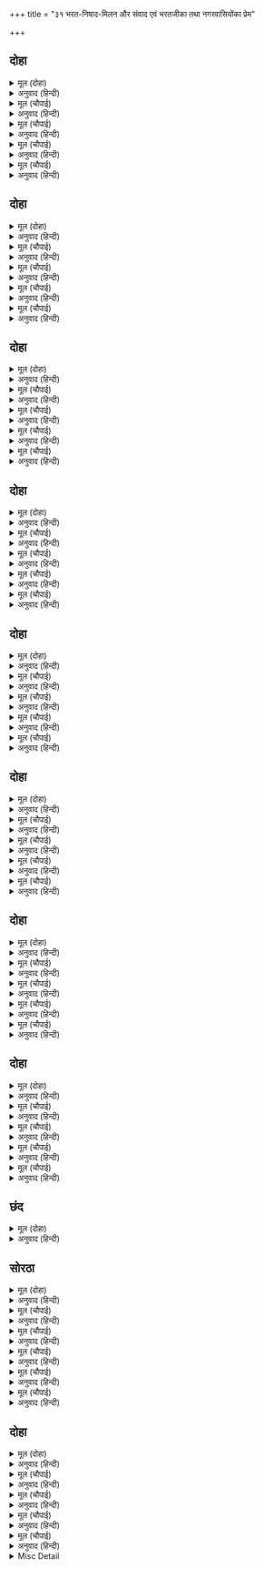 +++
title = "३१ भरत-निषाद-मिलन और संवाद एवं भरतजीका तथा नगरवासियोंका प्रेम"

+++


## दोहा


<details><summary>मूल (दोहा)</summary>

करत दंडवत देखि तेहि भरत लीन्ह उर लाइ।  
मनहुँ लखन सन भेंट भइ प्रेमु न हृदयँ समाइ॥ १९३॥
</details>

<details><summary>अनुवाद (हिन्दी)</summary>

दण्डवत् करते देखकर भरतजीने उठाकर उसको छातीसे लगा लिया। हृदयमें प्रेम समाता नहीं है, मानो स्वयं लक्ष्मणजीसे भेंट हो गयी हो॥ १९३॥
</details>

<details><summary>मूल (चौपाई)</summary>

भेंटत भरतु ताहि अति प्रीती।  
लोग सिहाहिं प्रेम कै रीती॥  
धन्य धन्य धुनि मंगल मूला।  
सुर सराहि तेहि बरिसहिं फूला॥
</details>

<details><summary>अनुवाद (हिन्दी)</summary>

भरतजी गुहको अत्यन्त प्रेमसे गले लगा रहे हैं। प्रेमकी रीतिको सब लोग सिहा रहे हैं (ईर्ष्यापूर्वक प्रशंसा कर रहे हैं), मङ्गलकी मूल ‘धन्य-धन्य’ की ध्वनि करके देवता उसकी सराहना करते हुए फूल बरसा रहे हैं॥ १॥
</details>

<details><summary>मूल (चौपाई)</summary>

लोक बेद सब भाँतिहिं नीचा।  
जासु छाँह छुइ लेइअ सींचा॥  
तेहि भरि अंक राम लघु भ्राता।  
मिलत पुलक परिपूरित गाता॥
</details>

<details><summary>अनुवाद (हिन्दी)</summary>

[वे कहते हैं—] जो लोक और वेद दोनोंमें सब प्रकारसे नीचा माना जाता है, जिसकी छायाके छू जानेसे भी स्नान करना होता है, उसी निषादसे अँकवार भरकर (हृदयसे चिपटाकर) श्रीरामचन्द्रजीके छोटे भाई भरतजी [आनन्द और प्रेमवश] शरीरमें पुलकावलीसे परिपूर्ण हो मिल रहे हैं॥ २॥
</details>

<details><summary>मूल (चौपाई)</summary>

राम राम कहि जे जमुहाहीं।  
तिन्हहि न पाप पुंज समुहाहीं॥  
यह तौ राम लाइ उर लीन्हा।  
कुल समेत जगु पावन कीन्हा॥
</details>

<details><summary>अनुवाद (हिन्दी)</summary>

जो लोग राम-राम कहकर जँभाई लेते हैं (अर्थात् आलस्यसे भी जिनके मुँहसे रामनामका उच्चारण हो जाता है), पापोंके समूह (कोई भी पाप) उनके सामने नहीं आते। फिर इस गुहको तो स्वयं श्रीरामचन्द्रजीने हृदयसे लगा लिया और कुलसमेत इसे जगत्पावन (जगत् को पवित्र करनेवाला) बना दिया॥ ३॥
</details>

<details><summary>मूल (चौपाई)</summary>

करमनास जलु सुरसरि परई।  
तेहि को कहहु सीस नहिं धरई॥  
उलटा नामु जपत जगु जाना।  
बालमीकि भए ब्रह्म समाना॥
</details>

<details><summary>अनुवाद (हिन्दी)</summary>

कर्मनाशा नदीका जल गङ्गाजीमें पड़ जाता है (मिल जाता है), तब कहिये, उसे कौन सिरपर धारण नहीं करता? जगत् जानता है कि उलटा नाम (मरा-मरा)जपते-जपते वाल्मीकिजी ब्रह्मके समान हो गये॥ ४॥
</details>

## दोहा


<details><summary>मूल (दोहा)</summary>

स्वपच सबर खस जमन जड़ पावँर कोल किरात।  
रामु कहत पावन परम होत भुवन बिख्यात॥ १९४॥
</details>

<details><summary>अनुवाद (हिन्दी)</summary>

मूर्ख और पामर चाण्डाल, शबर, खस, यवन, कोल और किरात भी रामनाम कहते ही परम पवित्र और त्रिभुवनमें विख्यात हो जाते हैं॥ १९४॥
</details>

<details><summary>मूल (चौपाई)</summary>

नहिं अचिरिजु जुग जुग चलि आई।  
केहि न दीन्हि रघुबीर बड़ाई॥  
राम नाम महिमा सुर कहहीं।  
सुनि सुनि अवध लोग सुखु लहहीं॥
</details>

<details><summary>अनुवाद (हिन्दी)</summary>

इसमें कोई आश्चर्य नहीं है, युग-युगान्तरसे यही रीति चली आ रही है। श्रीरघुनाथजीने किसको बड़ाई नहीं दी? इस प्रकार देवता रामनामकी महिमा कह रहे हैं और उसे सुन-सुनकर अयोध्याके लोग सुख पा रहे हैं॥ १॥
</details>

<details><summary>मूल (चौपाई)</summary>

रामसखहि मिलि भरत सप्रेमा।  
पूँछी कुसल सुमंगल खेमा॥  
देखि भरत कर सीलु सनेहू।  
भा निषाद तेहि समय बिदेहू॥
</details>

<details><summary>अनुवाद (हिन्दी)</summary>

रामसखा निषादराजसे प्रेमके साथ मिलकर भरतजीने कुशल, मङ्गल और क्षेम पूछी। भरतजीका शील और प्रेम देखकर निषाद उस समय विदेह हो गया (प्रेममुग्ध होकर देहकी सुध भूल गया)॥ २॥
</details>

<details><summary>मूल (चौपाई)</summary>

सकुच सनेहु मोदु मन बाढ़ा।  
भरतहि चितवत एकटक ठाढ़ा॥  
धरि धीरजु पद बंदि बहोरी।  
बिनय सप्रेम करत कर जोरी॥
</details>

<details><summary>अनुवाद (हिन्दी)</summary>

उसके मनमें संकोच, प्रेम और आनन्द इतना बढ़ गया कि वह खड़ा-खड़ा टकटकी लगाये भरतजीको देखता रहा। फिर धीरज धरकर भरतजीके चरणोंकी वन्दना करके प्रेमके साथ हाथ जोड़कर विनती करने लगा—॥ ३॥
</details>

<details><summary>मूल (चौपाई)</summary>

कुसल मूल पद पंकज पेखी।  
मैं तिहुँ काल कुसल निज लेखी॥  
अब प्रभु परम अनुग्रह तोरें।  
सहित कोटि कुल मंगल मोरें॥
</details>

<details><summary>अनुवाद (हिन्दी)</summary>

हे प्रभो! कुशलके मूल आपके चरणकमलोंके दर्शन कर मैंने तीनों कालोंमें अपना कुशल जान लिया। अब आपके परम अनुग्रहसे करोड़ों कुलों (पीढ़ियों)-सहित मेरा मङ्गल (कल्याण) हो गया॥ ४॥
</details>

## दोहा


<details><summary>मूल (दोहा)</summary>

समुझि मोरि करतूति कुलु प्रभु महिमा जियँ जोइ।  
जो न भजइ रघुबीर पद जग बिधि बंचित सोइ॥ १९५॥
</details>

<details><summary>अनुवाद (हिन्दी)</summary>

मेरी करतूत और कुलको समझकर और प्रभु श्रीरामचन्द्रजीकी महिमाको मनमें देख (विचार)कर (अर्थात् कहाँ तो मैं नीच जाति और नीच कर्म करनेवाला जीव, और कहाँ अनन्तकोटि ब्रह्माण्डोंके स्वामी भगवान् श्रीरामचन्द्रजी! पर उन्होंने मुझ-जैसे नीचको भी अपनी अहैतुकी कृपावश अपना लिया—यह समझकर) जो रघुवीर श्रीरामजीके चरणोंका भजन नहीं करता, वह जगत् में विधाताके द्वारा ठगा गया है॥ १९५॥
</details>

<details><summary>मूल (चौपाई)</summary>

कपटी कायर कुमति कुजाती।  
लोक बेद बाहेर सब भाँती॥  
राम कीन्ह आपन जबही तें।  
भयउँ भुवन भूषन तबही तें॥
</details>

<details><summary>अनुवाद (हिन्दी)</summary>

मैं कपटी, कायर, कुबुद्धि और कुजाति हूँ और लोक-वेद दोनोंसे सब प्रकारसे बाहर हूँ। पर जबसे श्रीरामचन्द्रजीने मुझे अपनाया है, तभीसे मैं विश्वका भूषण हो गया॥ १॥
</details>

<details><summary>मूल (चौपाई)</summary>

देखि प्रीति सुनि बिनय सुहाई।  
मिलेउ बहोरि भरत लघु भाई॥  
कहि निषाद निज नाम सुबानीं।  
सादर सकल जोहारीं रानीं॥
</details>

<details><summary>अनुवाद (हिन्दी)</summary>

निषादराजकी प्रीतिको देखकर और सुन्दर विनय सुनकर फिर भरतजीके छोटे भाई शत्रुघ्नजी उससे मिले। फिर निषादने अपना नाम ले-लेकर सुन्दर (नम्र और मधुर) वाणीसे सब रानियोंको आदरपूर्वक जोहार की॥ २॥
</details>

<details><summary>मूल (चौपाई)</summary>

जानि लखन सम देहिं असीसा।  
जिअहु सुखी सय लाख बरीसा॥  
निरखि निषादु नगर नर नारी।  
भए सुखी जनु लखनु निहारी॥
</details>

<details><summary>अनुवाद (हिन्दी)</summary>

रानियाँ उसे लक्ष्मणजीके समान समझकर आशीर्वाद देती हैं कि तुम सौ लाख वर्षोंतक सुखपूर्वक जिओ। नगरके स्त्री-पुरुष निषादको देखकर ऐसे सुखी हुए, मानो लक्ष्मणजीको देख रहे हों॥ ३॥
</details>

<details><summary>मूल (चौपाई)</summary>

कहहिं लहेउ एहिं जीवन लाहू।  
भेंटेउ रामभद्र भरि बाहू॥  
सुनि निषादु निज भाग बड़ाई।  
प्रमुदित मन लइ चलेउ लेवाई॥
</details>

<details><summary>अनुवाद (हिन्दी)</summary>

सब कहते हैं कि जीवनका लाभ तो इसीने पाया है, जिसे कल्याणस्वरूप श्रीरामचन्द्रजीने भुजाओंमें बाँधकर गले लगाया है। निषाद अपने भाग्यकी बड़ाई सुनकर मनमें परम आनन्दित हो सबको अपने साथ लिवा ले चला॥ ४॥
</details>

## दोहा


<details><summary>मूल (दोहा)</summary>

सनकारे सेवक सकल चले स्वामि रुख पाइ।  
घर तरु तर सर बाग बन बास बनाएन्हि जाइ॥ १९६॥
</details>

<details><summary>अनुवाद (हिन्दी)</summary>

उसने अपने सब सेवकोंको इशारेसे कह दिया। वे स्वामीका रुख पाकर चले और उन्होंने घरोंमें, वृक्षोंके नीचे, तालाबोंपर तथा बगीचों और जंगलोंमें ठहरनेके लिये स्थान बना दिये॥ १९६॥
</details>

<details><summary>मूल (चौपाई)</summary>

सृंगबेरपुर भरत दीख जब।  
भे सनेहँ सब अंग सिथिल तब॥  
सोहत दिएँ निषादहि लागू।  
जनु तनु धरें बिनय अनुरागू॥
</details>

<details><summary>अनुवाद (हिन्दी)</summary>

भरतजीने जब शृङ्गवेरपुरको देखा, तब उनके सब अङ्ग प्रेमके कारण शिथिल हो गये। वे निषादको लाग दिये (अर्थात् उसके कंधेपर हाथ रखे चलते हुए) ऐसे शोभा दे रहे हैं, मानो विनय और प्रेम शरीर धारण किये हुए हों॥ १॥
</details>

<details><summary>मूल (चौपाई)</summary>

एहि बिधि भरत सेनु सबु संगा।  
दीखि जाइ जग पावनि गंगा॥  
रामघाट कहँ कीन्ह प्रनामू।  
भा मनु मगनु मिले जनु रामू॥
</details>

<details><summary>अनुवाद (हिन्दी)</summary>

इस प्रकार भरतजीने सब सेनाको साथमें लिये हुए जगत् को पवित्र करनेवाली गङ्गाजीके दर्शन किये। श्रीरामघाटको [जहाँ श्रीरामजीने स्नान-सन्ध्या की थी] प्रणाम किया। उनका मन इतना आनन्दमग्न हो गया, मानो उन्हें स्वयं श्रीरामजी मिल गये हों॥ २॥
</details>

<details><summary>मूल (चौपाई)</summary>

करहिं प्रनाम नगर नर नारी।  
मुदित ब्रह्ममय बारि निहारी॥  
करि मज्जनु मागहिं कर जोरी।  
रामचंद्र पद प्रीति न थोरी॥
</details>

<details><summary>अनुवाद (हिन्दी)</summary>

नगरके नर-नारी प्रणाम कर रहे हैं और गङ्गाजीके ब्रह्मरूप जलको देख-देखकर आनन्दित हो रहे हैं। गङ्गाजीमें स्नानकर हाथ जोड़कर सब यही वर माँगते हैं कि श्रीरामचन्द्रजीके चरणोंमें हमारा प्रेम कम न हो (अर्थात् बहुत अधिक हो)॥ ३॥
</details>

<details><summary>मूल (चौपाई)</summary>

भरत कहेउ सुरसरि तव रेनू।  
सकल सुखद सेवक सुरधेनू॥  
जोरि पानि बर मागउँ एहू।  
सीय राम पद सहज सनेहू॥
</details>

<details><summary>अनुवाद (हिन्दी)</summary>

भरतजीने कहा—हे गङ्गे! आपकी रज सबको सुख देनेवाली तथा सेवकके लिये तो कामधेनु ही है। मैं हाथ जोड़कर यही वरदान माँगता हूँ कि श्रीसीतारामजीके चरणोंमें मेरा स्वाभाविक प्रेम हो॥ ४॥
</details>

## दोहा


<details><summary>मूल (दोहा)</summary>

एहि बिधि मज्जनु भरतु करि गुर अनुसासन पाइ।  
मातु नहानीं जानि सब डेरा चले लवाइ॥ १९७॥
</details>

<details><summary>अनुवाद (हिन्दी)</summary>

इस प्रकार भरतजी स्नान कर और गुरुजीकी आज्ञा पाकर तथा यह जानकर कि सब माताएँ स्नान कर चुकी हैं, डेरा उठा ले चले॥ १९७॥
</details>

<details><summary>मूल (चौपाई)</summary>

जहँ तहँ लोगन्ह डेरा कीन्हा।  
भरत सोधु सबही कर लीन्हा॥  
सुर सेवा करि आयसु पाई।  
राम मातु पहिं गे दोउ भाई॥
</details>

<details><summary>अनुवाद (हिन्दी)</summary>

लोगोंने जहाँ-तहाँ डेरा डाल दिया। भरतजीने सभीका पता लगाया [कि सब लोग आकर आरामसे टिक गये हैं या नहीं]। फिर देवपूजन करके आज्ञा पाकर दोनों भाई श्रीरामचन्द्रजीकी माता कौसल्याजीके पास गये॥ १॥
</details>

<details><summary>मूल (चौपाई)</summary>

चरन चाँपि कहि कहि मृदु बानी।  
जननीं सकल भरत सनमानी॥  
भाइहि सौंपि मातु सेवकाई।  
आपु निषादहि लीन्ह बोलाई॥
</details>

<details><summary>अनुवाद (हिन्दी)</summary>

चरण दबाकर और कोमल वचन कह-कहकर भरतजीने सब माताओंका सत्कार किया। फिर भाई शत्रुघ्नको माताओंकी सेवा सौंपकर आपने निषादको बुला लिया॥ २॥
</details>

<details><summary>मूल (चौपाई)</summary>

चले सखा कर सों कर जोरें।  
सिथिल सरीरु सनेह न थोरें॥  
पूँछत सखहि सो ठाउँ देखाऊ।  
नेकु नयन मन जरनि जुड़ाऊ॥
</details>

<details><summary>अनुवाद (हिन्दी)</summary>

सखा निषादराजके हाथसे हाथ मिलाये हुए भरतजी चले। प्रेम कुछ थोड़ा नहीं है (अर्थात् बहुत अधिक प्रेम है), जिससे उनका शरीर शिथिल हो रहा है। भरतजी सखासे पूछते हैं कि मुझे वह स्थान दिखलाओ—और नेत्र और मनकी जलन कुछ ठंडी करो—॥ ३॥
</details>

<details><summary>मूल (चौपाई)</summary>

जहँ सिय रामु लखनु निसि सोए।  
कहत भरे जल लोचन कोए॥  
भरत बचन सुनि भयउ बिषादू।  
तुरत तहाँ लइ गयउ निषादू॥
</details>

<details><summary>अनुवाद (हिन्दी)</summary>

जहाँ सीताजी, श्रीरामजी और लक्ष्मण रातको सोये थे। ऐसा कहते ही उनके नेत्रोंके कोयोंमें [प्रेमाश्रुओंका] जल भर आया। भरतजीके वचन सुनकर निषादको बड़ा विषाद हुआ। वह तुरंत ही उन्हें वहाँ ले गया—॥ ४॥
</details>

## दोहा


<details><summary>मूल (दोहा)</summary>

जहँ सिंसुपा पुनीत तर रघुबर किय बिश्रामु।  
अति सनेहँ सादर भरत कीन्हेउ दंड प्रनामु॥ १९८॥
</details>

<details><summary>अनुवाद (हिन्दी)</summary>

जहाँ पवित्र अशोकके वृक्षके नीचे श्रीरामजीने विश्राम किया था। भरतजीने वहाँ अत्यन्त प्रेमसे आदरपूर्वक दण्डवत्-प्रणाम किया॥ १९८॥
</details>

<details><summary>मूल (चौपाई)</summary>

कुस साँथरी निहारि सुहाई।  
कीन्ह प्रनामु प्रदच्छिन जाई॥  
चरन रेख रज आँखिन्ह लाई।  
बनइ न कहत प्रीति अधिकाई॥
</details>

<details><summary>अनुवाद (हिन्दी)</summary>

कुशोंकी सुन्दर साथरी देखकर उसकी प्रदक्षिणा करके प्रणाम किया। श्रीरामचन्द्रजीके चरण-चिह्नोंकी रज आँखोंमें लगायी। [उस समयके] प्रेमकी अधिकता कहते नहीं बनती॥ १॥
</details>

<details><summary>मूल (चौपाई)</summary>

कनक बिंदु दुइ चारिक देखे।  
राखे सीस सीय सम लेखे॥  
सजल बिलोचन हृदयँ गलानी।  
कहत सखा सन बचन सुबानी॥
</details>

<details><summary>अनुवाद (हिन्दी)</summary>

भरतजीने दो-चार स्वर्णविन्दु (सोनेके कण या तारे आदि जो सीताजीके गहने-कपड़ोंसे गिर पड़े थे) देखे तो उनको सीताजीके समान समझकर सिरपर रख लिया। उनके नेत्र [प्रेमाश्रुके] जलसे भरे हैं और हृदयमें ग्लानि भरी है। वे सखासे सुन्दर वाणीमें ये वचन बोले—॥ २॥
</details>

<details><summary>मूल (चौपाई)</summary>

श्रीहत सीय बिरहँ दुतिहीना।  
जथा अवध नर नारि बिलीना॥  
पिता जनक देउँ पटतर केही।  
करतल भोगु जोगु जग जेही॥
</details>

<details><summary>अनुवाद (हिन्दी)</summary>

ये स्वर्णके कण या तारे भी सीताजीके विरहसे ऐसे श्रीहत (शोभाहीन) एवं कान्तिहीन हो रहे हैं, जैसे [रामवियोगमें] अयोध्याके नर-नारी विलीन (शोकके कारण क्षीण) हो रहे हैं। जिन सीताजीके पिता राजा जनक हैं, इस जगत् में भोग और योग दोनों ही जिनकी मुट्ठीमें हैं, उन जनकजीको मैं किसकी उपमा दूँ?॥ ३॥
</details>

<details><summary>मूल (चौपाई)</summary>

ससुर भानुकुल भानु भुआलू।  
जेहि सिहात अमरावतिपालू॥  
प्राननाथु रघुनाथ  गोसाईं।  
जो बड़ होत सो राम बड़ाईं॥
</details>

<details><summary>अनुवाद (हिन्दी)</summary>

सूर्यकुलके सूर्य राजा दशरथजी जिनके ससुर हैं, जिनको अमरावतीके स्वामी इन्द्र भी सिहाते थे (ईर्ष्यापूर्वक उनके-जैसा ऐश्वर्य और प्रताप पाना चाहते थे); और प्रभु श्रीरघुनाथजी जिनके प्राणनाथ हैं, जो इतने बड़े हैं कि जो कोई भी बड़ा होता है, वह श्रीरामचन्द्रजीकी [दी हुई] बड़ाईसे ही होता है;॥ ४॥
</details>

## दोहा


<details><summary>मूल (दोहा)</summary>

पति देवता सुतीय मनि सीय साँथरी देखि।  
बिहरत हृदउ न हहरि हर पबि तें कठिन बिसेषि॥ १९९॥
</details>

<details><summary>अनुवाद (हिन्दी)</summary>

उन श्रेष्ठ पतिव्रता स्त्रियोंमें शिरोमणि सीताजीकी साथरी (कुशशय्या) देखकर मेरा हृदय हहराकर (दहलकर) फट नहीं जाता; हे शङ्कर! यह वज्रसे भी अधिक कठोर है!॥ १९९॥
</details>

<details><summary>मूल (चौपाई)</summary>

लालन जोगु लखन लघु लोने।  
भे न भाइ अस अहहिं न होने॥  
पुरजन प्रिय पितु मातु दुलारे।  
सिय रघुबीरहि प्रानपिआरे॥
</details>

<details><summary>अनुवाद (हिन्दी)</summary>

मेरे छोटे भाई लक्ष्मण बहुत ही सुन्दर और प्यार करनेयोग्य हैं। ऐसे भाई न तो किसीके हुए, न हैं, न होनेके ही हैं। जो लक्ष्मण अवधके लोगोंको प्यारे, माता-पिताके दुलारे और श्रीसीतारामजीके प्राणप्यारे हैं;॥ १॥
</details>

<details><summary>मूल (चौपाई)</summary>

मृदु मूरति सुकुमार सुभाऊ।  
तात बाउ तन लाग न काऊ॥  
ते बन सहहिं बिपति सब भाँती।  
निदरे कोटि कुलिस एहिं छाती॥
</details>

<details><summary>अनुवाद (हिन्दी)</summary>

जिनकी कोमल मूर्ति और सुकुमार स्वभाव है, जिनके शरीरमें कभी गरम हवा भी नहीं लगी, वे वनमें सब प्रकारकी विपत्तियाँ सह रहे हैं। [हाय!] इस मेरी छातीने [कठोरतामें] करोड़ों वज्रोंका भी निरादर कर दिया [नहीं तो यह कभीकी फट गयी होती]॥ २॥
</details>

<details><summary>मूल (चौपाई)</summary>

राम जनमि जगु कीन्ह उजागर।  
रूप सील सुख सब गुन सागर॥  
पुरजन परिजन गुर पितु माता।  
राम सुभाउ सबहि सुखदाता॥
</details>

<details><summary>अनुवाद (हिन्दी)</summary>

श्रीरामचन्द्रजीने जन्म (अवतार) लेकर जगत् को प्रकाशित (परम सुशोभित) कर दिया। वे रूप, शील, सुख और समस्त गुणोंके समुद्र हैं। पुरवासी, कुटुम्बी, गुरु, पिता-माता सभीको श्रीरामजीका स्वभाव सुख देनेवाला है॥ ३॥
</details>

<details><summary>मूल (चौपाई)</summary>

बैरिउ राम बड़ाई करहीं।  
बोलनि मिलनि बिनय मन हरहीं॥  
सारद कोटि कोटि सत सेषा।  
करि न सकहिं प्रभु गुन गन लेखा॥
</details>

<details><summary>अनुवाद (हिन्दी)</summary>

शत्रु भी श्रीरामजीकी बड़ाई करते हैं। बोल-चाल, मिलनेके ढंग और विनयसे वे मनको हर लेते हैं। करोड़ों सरस्वती और अरबों शेषजी भी प्रभु श्रीरामचन्द्रजीके गुणसमूहोंकी गिनती नहीं कर सकते॥ ४॥
</details>

## दोहा


<details><summary>मूल (दोहा)</summary>

सुखस्वरूप रघुबंसमनि मंगल मोद निधान।  
ते सोवत कुस डासि महि बिधि गति अति बलवान॥ २००॥
</details>

<details><summary>अनुवाद (हिन्दी)</summary>

जो सुखस्वरूप रघुवंशशिरोमणि श्रीरामचन्द्रजी मङ्गल और आनन्दके भण्डार हैं, वे पृथ्वीपर कुशा बिछाकर सोते हैं। विधाताकी गति बड़ी ही बलवान् है॥ २००॥
</details>

<details><summary>मूल (चौपाई)</summary>

राम सुना दुखु कान न काऊ।  
जीवन तरु जिमि जोगवइ राऊ॥  
पलक नयन फनि मनि जेहि भाँती।  
जोगवहिं जननि सकल दिन राती॥
</details>

<details><summary>अनुवाद (हिन्दी)</summary>

श्रीरामचन्द्रजीने कानोंसे भी कभी दुःखका नाम नहीं सुना। महाराज स्वयं जीवन-वृक्षकी तरह उनकी सार-सँभाल किया करते थे। सब माताएँ भी रात-दिन उनकी ऐसी सार-सँभाल करती थीं, जैसे पलक नेत्रोंकी और साँप अपनी मणिकी करते हैं॥ १॥
</details>

<details><summary>मूल (चौपाई)</summary>

ते अब फिरत बिपिन पदचारी।  
कंद मूल फल फूल अहारी॥  
धिग कैकई अमंगल मूला।  
भइसि प्रान प्रियतम प्रतिकूला॥
</details>

<details><summary>अनुवाद (हिन्दी)</summary>

वही श्रीरामचन्द्रजी अब जंगलोंमें पैदल फिरते हैं और कन्द-मूल तथा फल-फूलोंका भोजन करते हैं। अमङ्गलकी मूल कैकेयीको धिक्‍कार है, जो अपने प्राणप्रियतम पतिसे भी प्रतिकूल हो गयी॥ २॥
</details>

<details><summary>मूल (चौपाई)</summary>

मैं धिग धिग अघ उदधि अभागी।  
सबु उतपातु भयउ जेहि लागी॥  
कुल कलंकु करि सृजेउ बिधाताँ।  
साइँदोह मोहि कीन्ह कुमाताँ॥
</details>

<details><summary>अनुवाद (हिन्दी)</summary>

मुझ पापोंके समुद्र और अभागेको धिक्‍कार है, धिक्‍कार है, जिसके कारण ये सब उत्पात हुए। विधाताने मुझे कुलका कलंक बनाकर पैदा किया और कुमाताने मुझे स्वामिद्रोही बना दिया॥ ३॥
</details>

<details><summary>मूल (चौपाई)</summary>

सुनि सप्रेम समुझाव निषादू।  
नाथ करिअ कत बादि बिषादू॥  
राम तुम्हहि प्रिय तुम्ह प्रिय रामहि।  
यह निरजोसु दोसु बिधि बामहि॥
</details>

<details><summary>अनुवाद (हिन्दी)</summary>

यह सुनकर निषादराज प्रेमपूर्वक समझाने लगा—हे नाथ! आप व्यर्थ विषाद किसलिये करते हैं? श्रीरामचन्द्रजी आपको प्यारे हैं और आप श्रीरामचन्द्रजीको प्यारे हैं। यही निचोड़ (निश्चित सिद्धान्त) है, दोष तो प्रतिकूल विधाताको है॥ ४॥
</details>

## छंद


<details><summary>मूल (दोहा)</summary>

बिधि बाम की करनी कठिन जेहिं मातु कीन्ही बावरी।  
तेहि राति पुनि पुनि करहिं प्रभु सादर सरहना रावरी॥  
तुलसी न तुम्ह सो राम प्रीतमु कहतु हौं सौंहें किएँ।  
परिनाम मंगल जानि अपने आनिए धीरजु हिएँ॥
</details>

<details><summary>अनुवाद (हिन्दी)</summary>

प्रतिकूल विधाताकी करनी बड़ी कठोर है, जिसने माता कैकेयीको बावली बना दिया (उसकी मति फेर दी)। उस रातको प्रभु श्रीरामचन्द्रजी बार-बार आदरपूर्वक आपकी बड़ी सराहना करते थे। तुलसीदासजी कहते हैं—[निषादराज कहता है कि—] श्रीरामचन्द्रजीको आपके समान अतिशय प्रिय और कोई नहीं है, मैं सौगंध खाकर कहता हूँ। परिणाममें मङ्गल होगा, यह जानकर आप अपने हृदयमें धैर्य धारण कीजिये।
</details>

## सोरठा


<details><summary>मूल (दोहा)</summary>

अंतरजामी रामु सकुच सप्रेम कृपायतन।  
चलिअ करिअ बिश्रामु यह बिचारि दृढ़ आनि मन॥ २०१॥
</details>

<details><summary>अनुवाद (हिन्दी)</summary>

श्रीरामचन्द्रजी अन्तर्यामी तथा संकोच, प्रेम और कृपाके धाम हैं, यह विचारकर और मनमें दृढ़ता लाकर चलिये और विश्राम कीजिये॥ २०१॥
</details>

<details><summary>मूल (चौपाई)</summary>

सखा बचन सुनि उर धरि धीरा।  
बास चले सुमिरत रघुबीरा॥  
यह सुधि पाइ नगर नर नारी।  
चले बिलोकन आरत भारी॥
</details>

<details><summary>अनुवाद (हिन्दी)</summary>

सखाके वचन सुनकर, हृदयमें धीरज धरकर श्रीरामचन्द्रजीका स्मरण करते हुए भरतजी डेरेको चले। नगरके सारे स्त्री-पुरुष यह (श्रीरामजीके ठहरनेके स्थानका) समाचार पाकर बड़े आतुर होकर उस स्थानको देखने चले॥ १॥
</details>

<details><summary>मूल (चौपाई)</summary>

परदखिना करि करहिं प्रनामा।  
देहिं कैकइहि खोरि निकामा॥  
भरि भरि बारि बिलोचन लेहीं।  
बाम बिधातहि दूषन देहीं॥
</details>

<details><summary>अनुवाद (हिन्दी)</summary>

वे उस स्थानकी परिक्रमा करके प्रणाम करते हैं और कैकेयीको बहुत दोष देते हैं। नेत्रोंमें जल भर-भर लेते हैं और प्रतिकूल विधाताको दूषण देते हैं॥ २॥
</details>

<details><summary>मूल (चौपाई)</summary>

एक सराहहिं भरत सनेहू।  
कोउ कह नृपति निबाहेउ नेहू॥  
निंदहिं आपु सराहि निषादहि।  
को कहि सकइ बिमोह बिषादहि॥
</details>

<details><summary>अनुवाद (हिन्दी)</summary>

कोई भरतजीके स्नेहकी सराहना करते हैं और कोई कहते हैं कि राजाने अपना प्रेम खूब निबाहा। सब अपनी निन्दा करके निषादकी प्रशंसा करते हैं। उस समयके विमोह और विषादको कौन कह सकता है?॥ ३॥
</details>

<details><summary>मूल (चौपाई)</summary>

एहि बिधि राति लोगु सबु जागा।  
भा भिनुसार गुदारा लागा॥  
गुरहि सुनावँ चढ़ाइ सुहाईं।  
नईं नाव सब मातु चढ़ाईं॥
</details>

<details><summary>अनुवाद (हिन्दी)</summary>

इस प्रकार रातभर सब लोग जागते रहे। सबेरा होते ही खेवा लगा। सुन्दर नावपर गुरुजीको चढ़ाकर फिर नयी नावपर सब माताओंको चढ़ाया॥ ४॥
</details>

<details><summary>मूल (चौपाई)</summary>

दंड चारि महँ भा सबु पारा।  
उतरि भरत तब सबहि सँभारा॥
</details>

<details><summary>अनुवाद (हिन्दी)</summary>

चार घड़ीमें सब गङ्गाजीके पार उतर गये। तब भरतजीने उतरकर सबको सँभाला॥ ५॥
</details>

## दोहा


<details><summary>मूल (दोहा)</summary>

प्रातक्रिया करि मातु पद बंदि गुरहि सिरु नाइ।  
आगें किए निषाद गन दीन्हेउ कटकु चलाइ॥ २०२॥
</details>

<details><summary>अनुवाद (हिन्दी)</summary>

प्रातःकालकी क्रियाओंको करके माताके चरणोंकी वन्दना कर और गुरुजीको सिर नवाकर भरतजीने निषादगणोंको [रास्ता दिखलानेके लिये] आगे कर लिया और सेना चला दी॥ २०२॥
</details>

<details><summary>मूल (चौपाई)</summary>

कियउ निषाद नाथु अगुआईं।  
मातु पालकीं सकल चलाईं॥  
साथ बोलाइ भाइ लघु दीन्हा।  
बिप्रन्ह सहित गवनु गुर कीन्हा॥
</details>

<details><summary>अनुवाद (हिन्दी)</summary>

निषादराजको आगे करके पीछे सब माताओंकी पालकियाँ चलायीं। छोटे भाई शत्रुघ्नजीको बुलाकर उनके साथ कर दिया। फिर ब्राह्मणोंसहित गुरुजीने गमन किया॥ १॥
</details>

<details><summary>मूल (चौपाई)</summary>

आपु सुरसरिहि कीन्ह प्रनामू।  
सुमिरे लखन सहित सिय रामू॥  
गवने भरत पयादेहिं पाए।  
कोतल संग जाहिं डोरिआए॥
</details>

<details><summary>अनुवाद (हिन्दी)</summary>

तदनन्तर आप (भरतजी) ने गङ्गाजीको प्रणाम किया और लक्ष्मणसहित श्रीसीतारामजीका स्मरण किया। भरतजी पैदल ही चले। उनके साथ कोतल (बिना सवारके) घोड़े बागडोरसे बँधे हुए चले जा रहे हैं॥ २॥
</details>

<details><summary>मूल (चौपाई)</summary>

कहहिं सुसेवक बारहिं बारा।  
होइअ नाथ अस्व असवारा॥  
रामु पयादेहि पायँ सिधाए।  
हम कहँ रथ गज बाजि बनाए॥
</details>

<details><summary>अनुवाद (हिन्दी)</summary>

उत्तम सेवक बार-बार कहते हैं कि हे नाथ! आप घोड़ेपर सवार हो लीजिये। [भरतजी जवाब देते हैं कि] श्रीरामचन्द्रजी तो पैदल ही गये और हमारे लिये रथ, हाथी और घोड़े बनाये गये हैं॥ ३॥
</details>

<details><summary>मूल (चौपाई)</summary>

सिर भर जाउँ उचित अस मोरा।  
सब तें सेवक धरमु कठोरा॥  
देखि भरत गति सुनि मृदु बानी।  
सब सेवक गन गरहिं गलानी॥
</details>

<details><summary>अनुवाद (हिन्दी)</summary>

मुझे उचित तो ऐसा है कि मैं सिरके बल चलकर जाऊँ। सेवकका धर्म सबसे कठिन होता है। भरतजीकी दशा देखकर और कोमल वाणी सुनकर सब सेवकगण ग्लानिके मारे गले जा रहे हैं॥ ४॥
</details>

<details><summary>Misc Detail</summary>


</details>
